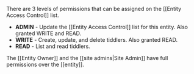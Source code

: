 There are 3 levels of permissions that can be assigned on the [[Entity Access Control]] list.

- **ADMIN** - Update the [[Entity Access Control]] list for this entity. Also granted WRITE and READ.
- **WRITE** - Create, update, and delete tiddlers. Also granted READ.
- **READ** -  List and read tiddlers.

The [[Entity Owner]] and the [[site admins|Site Admin]] have full permissions over the [[entity]].
